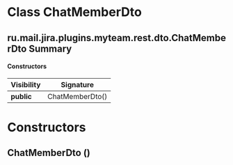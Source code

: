Class ChatMemberDto
===================
ru.mail.jira.plugins.myteam.rest.dto.ChatMemberDto
Summary
-------
#### Constructors
| Visibility | Signature       |
| ---------- | --------------- |
| **public** | ChatMemberDto() |

Constructors
============
ChatMemberDto ()
----------------


